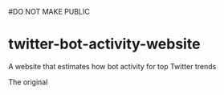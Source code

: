 #DO NOT MAKE PUBLIC

# twitter-bot-activity-website
A website that estimates how bot activity for top Twitter trends

The original
